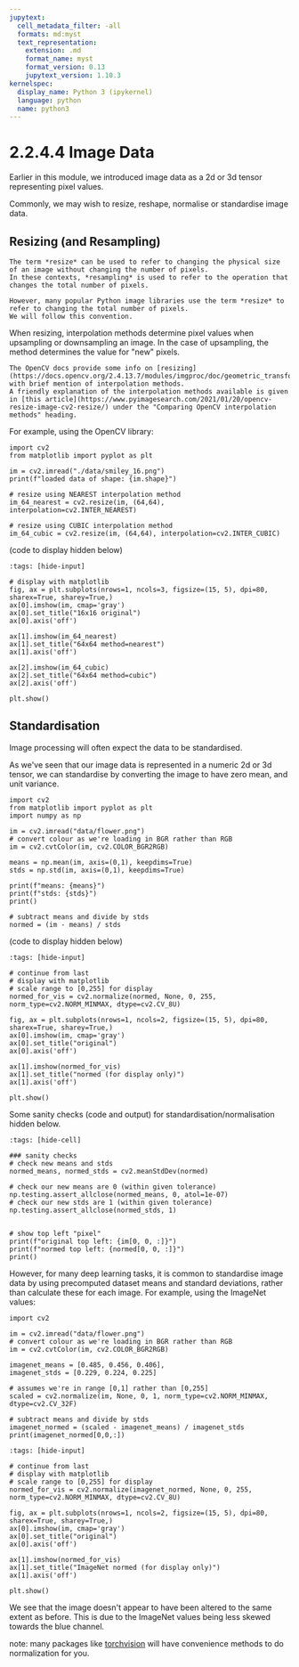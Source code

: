 ```yaml
---
jupytext:
  cell_metadata_filter: -all
  formats: md:myst
  text_representation:
    extension: .md
    format_name: myst
    format_version: 0.13
    jupytext_version: 1.10.3
kernelspec:
  display_name: Python 3 (ipykernel)
  language: python
  name: python3
---
```


# 2.2.4.4 Image Data

Earlier in this module, we introduced image data as a 2d or 3d tensor representing pixel values.

Commonly, we may wish to resize, reshape, normalise or standardise image data. 

## Resizing (and Resampling)

```{note}
The term *resize* can be used to refer to changing the physical size of an image without changing the number of pixels.
In these contexts, *resampling* is used to refer to the operation that changes the total number of pixels.

However, many popular Python image libraries use the term *resize* to refer to changing the total number of pixels.
We will follow this convention.
```

When resizing, interpolation methods determine pixel values when upsampling or downsampling an image. In the case of
 upsampling, the method determines the value for "new" pixels. 
 
 ```{margin} OpenCV Interpolation
The OpenCV docs provide some info on [resizing](https://docs.opencv.org/2.4.13.7/modules/imgproc/doc/geometric_transformations.html#resize), with brief mention of interpolation methods.
A friendly explanation of the interpolation methods available is given in [this article](https://www.pyimagesearch.com/2021/01/20/opencv-resize-image-cv2-resize/) under the "Comparing OpenCV interpolation methods" heading.
```

For example, using the OpenCV library:

```{code-cell} ipython3
import cv2
from matplotlib import pyplot as plt

im = cv2.imread("./data/smiley_16.png")
print(f"loaded data of shape: {im.shape}")

# resize using NEAREST interpolation method
im_64_nearest = cv2.resize(im, (64,64), interpolation=cv2.INTER_NEAREST)

# resize using CUBIC interpolation method
im_64_cubic = cv2.resize(im, (64,64), interpolation=cv2.INTER_CUBIC)
```

(code to display hidden below)

```{code-cell} ipython3
:tags: [hide-input]

# display with matplotlib
fig, ax = plt.subplots(nrows=1, ncols=3, figsize=(15, 5), dpi=80, sharex=True, sharey=True,)
ax[0].imshow(im, cmap='gray')
ax[0].set_title("16x16 original")
ax[0].axis('off')

ax[1].imshow(im_64_nearest)
ax[1].set_title("64x64 method=nearest")
ax[1].axis('off')

ax[2].imshow(im_64_cubic)
ax[2].set_title("64x64 method=cubic")
ax[2].axis('off')

plt.show()
```

## Standardisation

Image processing will often expect the data to be standardised.

As we've seen that our image data is represented in a numeric 2d or 3d tensor, we can standardise by converting the image
 to have zero mean, and unit variance.

```{code-cell} ipython3
import cv2
from matplotlib import pyplot as plt
import numpy as np

im = cv2.imread("data/flower.png")
# convert colour as we're loading in BGR rather than RGB
im = cv2.cvtColor(im, cv2.COLOR_BGR2RGB)

means = np.mean(im, axis=(0,1), keepdims=True)
stds = np.std(im, axis=(0,1), keepdims=True)

print(f"means: {means}")
print(f"stds: {stds}")
print()

# subtract means and divide by stds
normed = (im - means) / stds
```

(code to display hidden below)

```{code-cell} ipython3
:tags: [hide-input]

# continue from last
# display with matplotlib
# scale range to [0,255] for display 
normed_for_vis = cv2.normalize(normed, None, 0, 255, norm_type=cv2.NORM_MINMAX, dtype=cv2.CV_8U) 

fig, ax = plt.subplots(nrows=1, ncols=2, figsize=(15, 5), dpi=80, sharex=True, sharey=True,)
ax[0].imshow(im, cmap='gray')
ax[0].set_title("original")
ax[0].axis('off')

ax[1].imshow(normed_for_vis)
ax[1].set_title("normed (for display only)")
ax[1].axis('off')

plt.show()
```

Some sanity checks (code and output) for standardisation/normalisation hidden below.

```{code-cell} ipython3
:tags: [hide-cell]

### sanity checks
# check new means and stds
normed_means, normed_stds = cv2.meanStdDev(normed)

# check our new means are 0 (within given tolerance)
np.testing.assert_allclose(normed_means, 0, atol=1e-07)
# check our new stds are 1 (within given tolerance)
np.testing.assert_allclose(normed_stds, 1)


# show top left "pixel"
print(f"original top left: {im[0, 0, :]}")
print(f"normed top left: {normed[0, 0, :]}")
print()
```

 
However, for many deep learning tasks, it is common to standardise image data by using precomputed dataset means and standard deviations,
rather than calculate these for each image. For example, using the ImageNet values:

```{code-cell} ipython3
import cv2

im = cv2.imread("data/flower.png")
# convert colour as we're loading in BGR rather than RGB
im = cv2.cvtColor(im, cv2.COLOR_BGR2RGB)

imagenet_means = [0.485, 0.456, 0.406],
imagenet_stds = [0.229, 0.224, 0.225]

# assumes we're in range [0,1] rather than [0,255]
scaled = cv2.normalize(im, None, 0, 1, norm_type=cv2.NORM_MINMAX, dtype=cv2.CV_32F)

# subtract means and divide by stds
imagenet_normed = (scaled - imagenet_means) / imagenet_stds
print(imagenet_normed[0,0,:])
```

```{code-cell} ipython3
:tags: [hide-input]

# continue from last
# display with matplotlib
# scale range to [0,255] for display 
normed_for_vis = cv2.normalize(imagenet_normed, None, 0, 255, norm_type=cv2.NORM_MINMAX, dtype=cv2.CV_8U) 

fig, ax = plt.subplots(nrows=1, ncols=2, figsize=(15, 5), dpi=80, sharex=True, sharey=True,)
ax[0].imshow(im, cmap='gray')
ax[0].set_title("original")
ax[0].axis('off')

ax[1].imshow(normed_for_vis)
ax[1].set_title("ImageNet normed (for display only)")
ax[1].axis('off')

plt.show()
```

We see that the image doesn't appear to have been altered to the same extent as before.
This is due to the ImageNet values being less skewed towards the blue channel.

note: many packages like [torchvision](https://pytorch.org/vision/stable/) will have convenience methods to do normalization for you.
